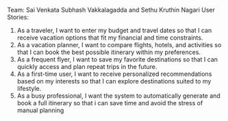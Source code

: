 Team: Sai Venkata Subhash Vakkalagadda and Sethu Kruthin Nagari
User Stories:
  1. As a traveler, I want to enter my budget and travel dates so that I can receive vacation options that fit my financial and time constraints.
  2. As a vacation planner, I want to compare flights, hotels, and activities so that I can book the best possible itinerary within my preferences.
  3. ⁠As a frequent flyer, I want to save my favorite destinations so that I can quickly access and plan repeat trips in the future.
  4. ⁠As a first-time user, I want to receive personalized recommendations based on my interests so that I can explore destinations suited to my lifestyle.
  5. As a busy professional, I want the system to automatically generate and book a full itinerary so that i can save time and avoid the stress of manual planning
